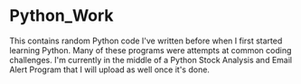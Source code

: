 # Python_Work
This contains random Python code I've written before when I first started learning Python. Many of these programs were attempts 
at common coding challenges. I'm currently in the middle of a Python Stock Analysis and Email Alert Program that I will upload 
as well once it's done. 
